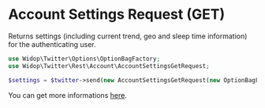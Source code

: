 # Account Settings Request (GET)

Returns settings (including current trend, geo and sleep time information) for the authenticating user.

``` php
use Widop\Twitter\Options\OptionBagFactory;
use Widop\Twitter\Rest\Account\AccountSettingsGetRequest;

$settings = $twitter->send(new AccountSettingsGetRequest(new OptionBagFactory()));
```

You can get more informations [here](https://dev.twitter.com/docs/api/1.1/get/account/settings).
